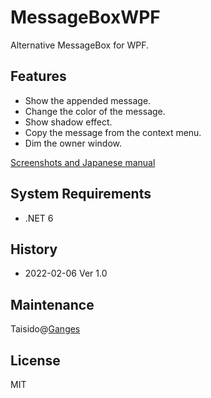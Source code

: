 # MessageBoxWPF
Alternative MessageBox for WPF.

## Features
- Show the appended message.
- Change the color of the message.
- Show shadow effect.
- Copy the message from the context menu.
- Dim the owner window.

[Screenshots and Japanese manual](https://qiita.com/hiro_t/items/5a2637179d6f580738de/)

## System Requirements
- .NET 6

## History
- 2022-02-06 Ver 1.0

## Maintenance
Taisido@[Ganges](https://ganges.pro/)

## License
MIT